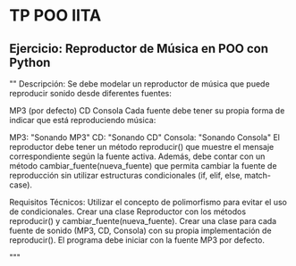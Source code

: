 # TP POO IITA
## Ejercicio: Reproductor de Música en POO con Python

""
Descripción:
Se debe modelar un reproductor de música que puede reproducir sonido desde diferentes fuentes:

MP3 (por defecto)
CD
Consola
Cada fuente debe tener su propia forma de indicar que está reproduciendo música:

MP3: "Sonando MP3"
CD: "Sonando CD"
Consola: "Sonando Consola"
El reproductor debe tener un método reproducir() que muestre el mensaje correspondiente según la fuente activa. Además, debe contar con un método cambiar_fuente(nueva_fuente) que permita cambiar la fuente de reproducción sin utilizar estructuras condicionales (if, elif, else, match-case).

Requisitos Técnicos:
Utilizar el concepto de polimorfismo para evitar el uso de condicionales.
Crear una clase Reproductor con los métodos reproducir() y cambiar_fuente(nueva_fuente).
Crear una clase para cada fuente de sonido (MP3, CD, Consola) con su propia implementación de reproducir().
El programa debe iniciar con la fuente MP3 por defecto.

"""